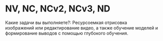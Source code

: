 # NV, NC, NCv2, NCv3, ND

Какие задачи вы выполняете?: Ресурсоемкая отрисовка изображений или редактирование видео, а также обучение моделей и формирование выводов с помощью глубокого обучения.